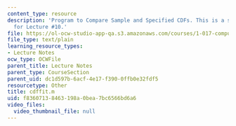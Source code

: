 ```yaml
---
content_type: resource
description: 'Program to Compare Sample and Specified CDFs. This is a supporting file
  for Lecture #10.'
file: https://ol-ocw-studio-app-qa.s3.amazonaws.com/courses/1-017-computing-and-data-analysis-for-environmental-applications-fall-2003/f83607138463198a0bea7bc6566bd6a6_cdffit.m
file_type: text/plain
learning_resource_types:
- Lecture Notes
ocw_type: OCWFile
parent_title: Lecture Notes
parent_type: CourseSection
parent_uid: dc1d597b-6acf-4e17-f390-0ffb0e32fdf5
resourcetype: Other
title: cdffit.m
uid: f8360713-8463-198a-0bea-7bc6566bd6a6
video_files:
  video_thumbnail_file: null
---
```

